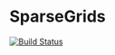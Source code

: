 # SparseGrids

[![Build Status](https://travis-ci.org/Zac12345/SparseGrids.jl.svg?branch=master)](https://travis-ci.org/Zac12345/SparseGrids.jl)
